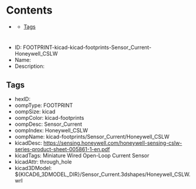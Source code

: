 



Contents
========

* [](#)
	* [Tags](#tags)

# 

- ID: FOOTPRINT-kicad-kicad-footprints-Sensor_Current-Honeywell_CSLW
- Name: 
- Description: 

## Tags

- hexID: 
- oompType: FOOTPRINT
- oompSize: kicad
- oompColor: kicad-footprints
- oompDesc: Sensor_Current
- oompIndex: Honeywell_CSLW
- oompName: kicad-footprints/Sensor_Current/Honeywell_CSLW
- kicadDesc: https://sensing.honeywell.com/honeywell-sensing-cslw-series-product-sheet-005861-1-en.pdf
- kicadTags: Miniature Wired Open-Loop Current Sensor
- kicadAttr: through_hole
- kicad3DModel: ${KICAD6_3DMODEL_DIR}/Sensor_Current.3dshapes/Honeywell_CSLW.wrl
